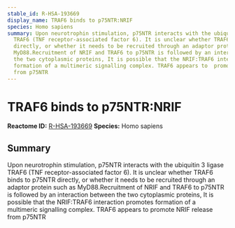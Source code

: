```yaml
---
stable_id: R-HSA-193669
display_name: TRAF6 binds to p75NTR:NRIF
species: Homo sapiens
summary: Upon neurotrophin stimulation, p75NTR interacts with the ubiquitin 3 ligase
  TRAF6 (TNF receptor-associated factor 6). It is unclear whether TRAF6 binds to p75NTR
  directly, or whether it needs to be recruited through an adaptor protein such as
  MyD88.Recruitment of NRIF and TRAF6 to p75NTR is followed by an interaction between
  the two cytoplasmic proteins, It is possible that the NRIF:TRAF6 interaction promotes
  formation of a multimeric signalling complex. TRAF6 appears to  promote NRIF release
  from p75NTR
---
```


# TRAF6 binds to p75NTR:NRIF
**Reactome ID:** [R-HSA-193669](https://reactome.org/content/detail/R-HSA-193669)
**Species:** Homo sapiens

## Summary

Upon neurotrophin stimulation, p75NTR interacts with the ubiquitin 3 ligase TRAF6 (TNF receptor-associated factor 6). It is unclear whether TRAF6 binds to p75NTR directly, or whether it needs to be recruited through an adaptor protein such as MyD88.Recruitment of NRIF and TRAF6 to p75NTR is followed by an interaction between the two cytoplasmic proteins, It is possible that the NRIF:TRAF6 interaction promotes formation of a multimeric signalling complex. TRAF6 appears to  promote NRIF release from p75NTR
